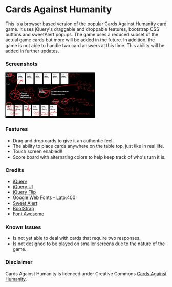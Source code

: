 # Cards Against Humanity

This is a browser based version of the popular Cards Against Humanity card game. It uses jQuery's draggable and droppable features, bootstrap CSS buttons and sweetAlert popups. The game uses a reduced subset of the actual game cards but more will be added in the future. In addition, the game is not able to handle two card answers at this time. This ability will be added in further updates.

### Screenshots
<img src="images/helpScreen.png" width="280">

### Features
* Drag and drop cards to give it an authentic feel.
* The ability to place cards anywhere on the table top, just like in real life.
* Touch screen enabled!!
* Score board with alternating colors to help keep track of who's turn it is.

### Credits
* [jQuery](http://jquery.com)
* [jQuery UI](http://jqueryui.com)
* [jQuery Flip](http://nnattawat.github.io/flip/)
* [Google Web Fonts - Lato:400](http://google.com/fonts)
* [Sweet Alert](http://t4t5.github.io/sweetalert/)
* [BootStrap](https://netdna.bootstrapcdn.com)
* [Font Awesome](http://fortawesome.github.io/Font-Awesome/)

### Known Issues
* Is not yet able to deal with cards that require two responses.
* Is not designed to be played on smaller screens due to the nature of the game.

### Disclaimer
Cards Against Humanity is licenced under Creative Commons [Cards Against Humanity](http://cardsagainsthumanity.com/).
